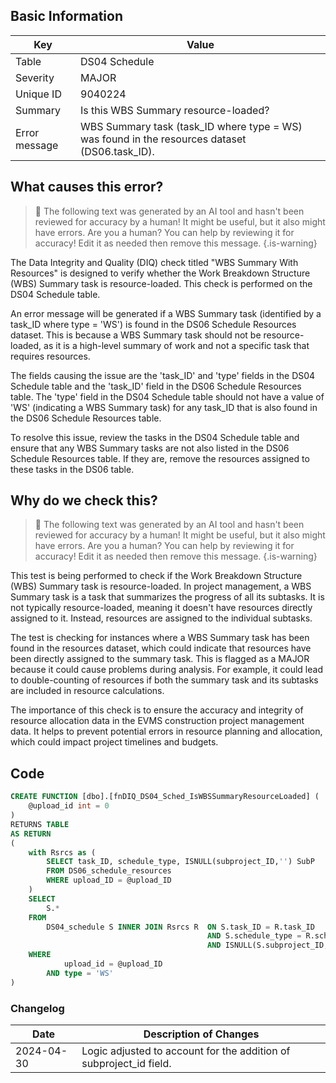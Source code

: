 ## Basic Information
| Key         | Value          |
|-------------|----------------|
| Table       | DS04 Schedule |
| Severity    | MAJOR |
| Unique ID   | 9040224   |
| Summary     | Is this WBS Summary resource-loaded? |
| Error message | WBS Summary task (task_ID where type = WS) was found in the resources dataset (DS06.task_ID). |

## What causes this error?

> :robot: The following text was generated by an AI tool and hasn't been reviewed for accuracy by a human! It might be useful, but it also might have errors. Are you a human? You can help by reviewing it for accuracy! Edit it as needed then remove this message.
{.is-warning}

The Data Integrity and Quality (DIQ) check titled "WBS Summary With Resources" is designed to verify whether the Work Breakdown Structure (WBS) Summary task is resource-loaded. This check is performed on the DS04 Schedule table.

An error message will be generated if a WBS Summary task (identified by a task_ID where type = 'WS') is found in the DS06 Schedule Resources dataset. This is because a WBS Summary task should not be resource-loaded, as it is a high-level summary of work and not a specific task that requires resources.

The fields causing the issue are the 'task_ID' and 'type' fields in the DS04 Schedule table and the 'task_ID' field in the DS06 Schedule Resources table. The 'type' field in the DS04 Schedule table should not have a value of 'WS' (indicating a WBS Summary task) for any task_ID that is also found in the DS06 Schedule Resources table.

To resolve this issue, review the tasks in the DS04 Schedule table and ensure that any WBS Summary tasks are not also listed in the DS06 Schedule Resources table. If they are, remove the resources assigned to these tasks in the DS06 table.
## Why do we check this?

> :robot: The following text was generated by an AI tool and hasn't been reviewed for accuracy by a human! It might be useful, but it also might have errors. Are you a human? You can help by reviewing it for accuracy! Edit it as needed then remove this message.
{.is-warning}

This test is being performed to check if the Work Breakdown Structure (WBS) Summary task is resource-loaded. In project management, a WBS Summary task is a task that summarizes the progress of all its subtasks. It is not typically resource-loaded, meaning it doesn't have resources directly assigned to it. Instead, resources are assigned to the individual subtasks. 

The test is checking for instances where a WBS Summary task has been found in the resources dataset, which could indicate that resources have been directly assigned to the summary task. This is flagged as a MAJOR because it could cause problems during analysis. For example, it could lead to double-counting of resources if both the summary task and its subtasks are included in resource calculations.

The importance of this check is to ensure the accuracy and integrity of resource allocation data in the EVMS construction project management data. It helps to prevent potential errors in resource planning and allocation, which could impact project timelines and budgets.
## Code

```sql
CREATE FUNCTION [dbo].[fnDIQ_DS04_Sched_IsWBSSummaryResourceLoaded] (
	@upload_id int = 0
)
RETURNS TABLE
AS RETURN
(
	with Rsrcs as (
		SELECT task_ID, schedule_type, ISNULL(subproject_ID,'') SubP
		FROM DS06_schedule_resources 
		WHERE upload_ID = @upload_ID
	)
	SELECT
		S.*
	FROM
		DS04_schedule S INNER JOIN Rsrcs R 	ON S.task_ID = R.task_ID 
											AND S.schedule_type = R.schedule_type
											AND ISNULL(S.subproject_ID,'') = R.SubP
	WHERE
			upload_id = @upload_ID
		AND type = 'WS'
)
```

### Changelog

| Date       | Description of Changes   |
| ---------- | ------------------------ |
| 2024-04-30 | Logic adjusted to account for the addition of subproject_id field. |
